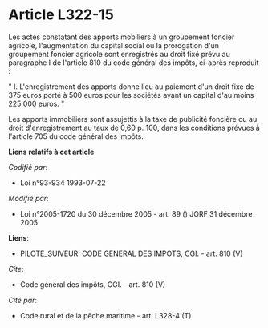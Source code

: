 # Article L322-15

Les actes constatant des apports mobiliers à un groupement foncier agricole, l'augmentation du capital social ou la
prorogation d'un groupement foncier agricole sont enregistrés au droit fixé prévu au paragraphe I de l'article 810 du code
général des impôts, ci-après reproduit :

" I. L'enregistrement des apports donne lieu au paiement d'un droit fixe de 375 euros porté à 500 euros pour les sociétés
ayant un capital d'au moins 225 000 euros. "

Les apports immobiliers sont assujettis à la taxe de publicité foncière ou au droit d'enregistrement au taux de 0,60 p. 100,
dans les conditions prévues à l'article 705 du code général des impôts.

**Liens relatifs à cet article**

_Codifié par_:

  - Loi n°93-934 1993-07-22

_Modifié par_:

  - Loi n°2005-1720 du 30 décembre 2005 - art. 89 () JORF 31 décembre 2005

**Liens**:

  - PILOTE_SUIVEUR: CODE GENERAL DES IMPOTS, CGI. - art. 810 (V)

_Cite_:

  - Code général des impôts, CGI. - art. 810 (V)

_Cité par_:

  - Code rural et de la pêche maritime - art. L328-4 (T)
